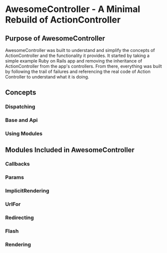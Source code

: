 # AwesomeController - A Minimal Rebuild of ActionController
## Purpose of AwesomeController
AwesomeController was built to understand and simplify the concepts of ActionController and the functionality it provides. It started by taking a simple example Ruby on Rails app and removing the inheritance of ActionController from the app's controllers. From there, everything was built by following the trail of failures and referencing the real code of Action Controller to understand what it is doing.

## Concepts
### Dispatching
### Base and Api
### Using Modules

## Modules Included in AwesomeController
### Callbacks
### Params
### ImplicitRendering
### UrlFor
### Redirecting
### Flash
### Rendering
